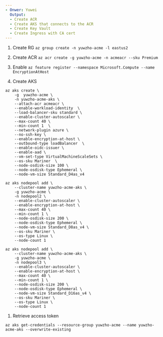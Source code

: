```yaml
---
- Onwer: Yuwei
  Output:
  - Create ACR
  - Create AKS that connects to the ACR
  - Create Key Vault
  - Create Ingress with CA cert
---
```


1. Create RG
`az group create -n yuwzho-acme -l eastus2`
1. Create ACR
`az acr create -g yuwzho-acme -n acmeacr --sku Premium`

1. Enable 
`az feature register --namespace Microsoft.Compute --name EncryptionAtHost`

1. Create AKS

```
az aks create \
    -g  yuwzho-acme \
    -n yuwzho-acme-aks \
    --attach-acr acmeacr \
    --enable-workload-identity  \
    --load-balancer-sku standard \
    --enable-cluster-autoscaler \
    --max-count 40 \
    --min-count 1  \
    --network-plugin azure \
    --no-ssh-key \
    --enable-encryption-at-host \
    --outbound-type loadBalancer  \
    --enable-oidc-issuer \
    --enable-aad \
    --vm-set-type VirtualMachineScaleSets \
    --os-sku Mariner  \
    --node-osdisk-size 100 \
    --node-osdisk-type Ephemeral \
    --node-vm-size Standard_D4as_v4
```

```
az aks nodepool add \
    --cluster-name yuwzho-acme-aks \
    -g yuwzho-acme \
    -n nodepool2 \
    --enable-cluster-autoscaler \
    --enable-encryption-at-host \
    --max-count 40 \
    --min-count 1 \
    --node-osdisk-size 200 \
    --node-osdisk-type Ephemeral \
    --node-vm-size Standard_D8as_v4 \
    --os-sku Mariner \
    --os-type Linux \
    --node-count 1

az aks nodepool add \
    --cluster-name yuwzho-acme-aks \
    -g yuwzho-acme \
    -n nodepool3 \
    --enable-cluster-autoscaler \
    --enable-encryption-at-host \
    --max-count 40 \
    --min-count 1 \
    --node-osdisk-size 200 \
    --node-osdisk-type Ephemeral \
    --node-vm-size Standard_D16as_v4 \
    --os-sku Mariner \
    --os-type Linux \
    --node-count 1
```

1. Retrieve access token

```
az aks get-credentials --resource-group yuwzho-acme --name yuwzho-acme-aks --overwrite-existing
```

